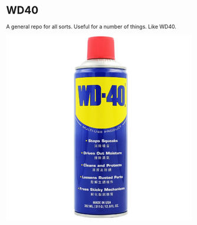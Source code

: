 # WD40

A general repo for all sorts. Useful for a number of things. Like WD40.

![Image of WD40](https://github.com/markcurtis1970/WD40/blob/master/WD40.jpg)

